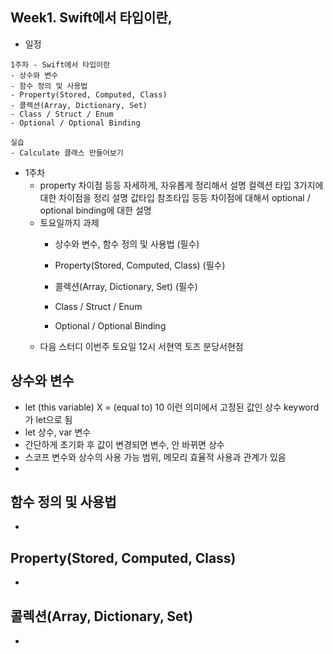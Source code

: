 ## Week1. Swift에서 타입이란,

- 일정

```
1주차 - Swift에서 타입이란
- 상수와 변수
- 함수 정의 및 사용법
- Property(Stored, Computed, Class)
- 콜렉션(Array, Dictionary, Set)
- Class / Struct / Enum
- Optional / Optional Binding

실습
- Calculate 클래스 만들어보기
```

- 1주차
  - property 차이점 등등 자세하게, 자유롭게 정리해서 설명
    컬렉션 타입 3가지에 대한 차이점을 정리 설명
    값타입 참조타입 등등 차이점에 대해서
    optional / optional binding에 대한 설명
  - 토요일까지 과제
    - 상수와 변수, 함수 정의 및 사용법 (필수)
    - Property(Stored, Computed, Class) (필수)

    - 콜렉션(Array, Dictionary, Set) (필수)
    - Class / Struct / Enum
    - Optional / Optional Binding
  - 다음 스터디 이번주 토요일 12시 서현역 토즈 분당서현점

## 상수와 변수

- let (this variable) X = (equal to) 10 이런 의미에서 고정된 값인 상수 keyword가 let으로 됨
- let 상수, var 변수
- 간단하게 초기화 후 값이 변경되면 변수, 안 바뀌면 상수
- 스코프 변수와 상수의 사용 가능 범위, 메모리 효율적 사용과 관계가 있음
- 

## 함수 정의 및 사용법

- 

## Property(Stored, Computed, Class)

- 

## 콜렉션(Array, Dictionary, Set)

- 